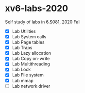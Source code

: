 # xv6-labs-2020
Self study of labs in 6.S081, 2020 Fall
- [x] Lab Utilities
- [x] Lab System calls
- [x] Lab Page tables
- [x] Lab Traps
- [x] Lab Lazy allocation
- [x] Lab Copy on-write
- [x] Lab Multithreading
- [x] Lab Lock
- [x] Lab File system
- [x] Lab mmap
- [ ] Lab network driver
